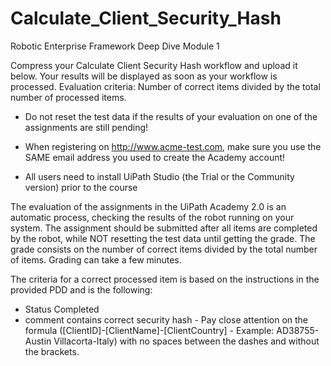 # Calculate_Client_Security_Hash
 Robotic Enterprise Framework Deep Dive Module 1 
 
 Compress your Calculate Client Security Hash workflow and upload it below.
Your results will be displayed as soon as your workflow is processed. 
Evaluation criteria: Number of correct items divided by the total number of processed items.  
 
 * Do not reset the test data if the results of your evaluation on one of the assignments are still pending!
 * When registering on http://www.acme-test.com, make sure you use the SAME email address you used to create the Academy account!

* All users need to install UiPath Studio (the Trial or the Community version) prior to the course
 
The evaluation of the assignments in the UiPath Academy 2.0 is an automatic process, checking the results of the robot running on your system. The assignment should be submitted after all items are completed by the robot, while NOT resetting the test data until getting the grade. The grade consists on the number of correct items divided by the total number of items. Grading can take a few minutes. 
 
The criteria for a correct processed item is based on the instructions in the provided PDD and is the following:
- Status Completed
- comment contains correct security hash - Pay close attention on the formula ([ClientID]-[ClientName]-[ClientCountry] - Example: AD38755-Austin Villacorta-Italy) with no spaces between the dashes and without the brackets.

